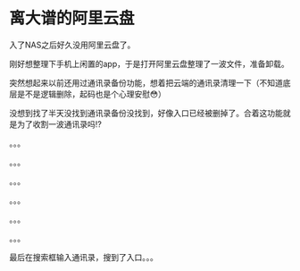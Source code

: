 # 离大谱的阿里云盘

入了NAS之后好久没用阿里云盘了。

刚好想整理下手机上闲置的app，于是打开阿里云盘整理了一波文件，准备卸载。

突然想起来以前还用过通讯录备份功能，想着把云端的通讯录清理一下（不知道底层是不是逻辑删除，起码也是个心理安慰😳）

没想到找了半天没找到通讯录备份没找到，好像入口已经被删掉了。合着这功能就是为了收割一波通讯录吗⁉️

。。。

。。。

。。。

。。。

。。。

。。。

最后在搜索框输入通讯录，搜到了入口。。。